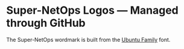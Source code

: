 # Super-NetOps Logos — Managed through GitHub

The Super-NetOps wordmark is built from the [Ubuntu Family](https://github.com/earaujoassis/ubuntu-fontface) font.
